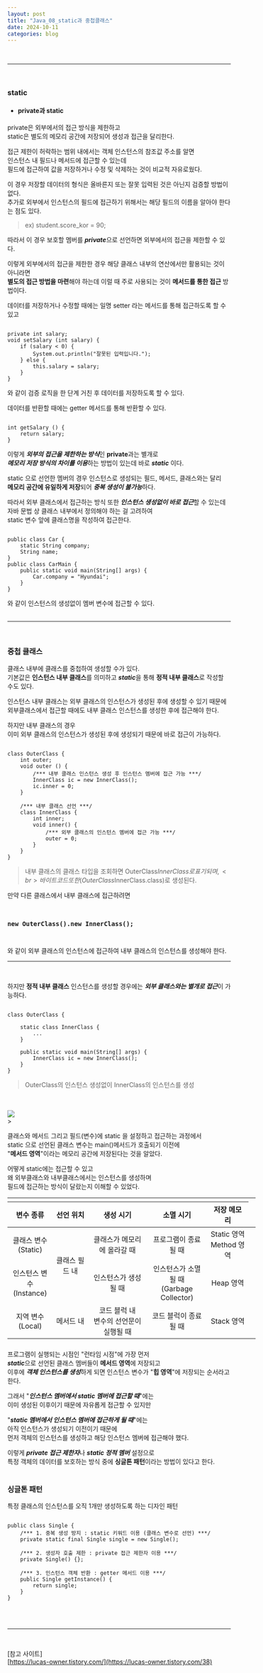 ```yaml
---
layout: post
title: "Java_08_static과 중첩클래스"
date: 2024-10-11
categories: blog
---
```


<br>

---

<br>

### static
- <h4> private과 static </h4>

private은 외부에서의 접근 방식을 제한하고 <br>
static은 별도의 메모리 공간에 저장되어 생성과 접근을 달리한다. <br>

접근 제한이 허락하는 범위 내에서는 객체 인스턴스의 참조값 주소를 알면 <br>
인스턴스 내 필드나 메서드에 접근할 수 있는데 <br>
필드에 접근하여 값을 저장하거나 수정 및 삭제하는 것이 비교적 자유로웠다. <br>

이 경우 저장할 데이터의 형식은 올바른지 또는 잘못 입력된 것은 아닌지 검증할 방법이 없다.  <br>
추가로 외부에서 인스턴스의 필드에 접근하기 위해서는 해당 필드의 이름을 알아야 한다는 점도 있다. <br>
> ex) student.score_kor = 90; 

따라서 이 경우 보호할 멤버를 ***private***으로 선언하면 외부에서의 접근을 제한할 수 있다. <br>

이렇게 외부에서의 접근을 제한한 경우 해당 클래스 내부의 연산에서만 활용되는 것이 아니라면  <br>
**별도의 접근 방법을 마련**해야 하는데 이럴 때 주로 사용되는 것이 **메서드를 통한 접근** 방법이다.  <br>

데이터를 저장하거나 수정할 때에는 일명 setter 라는 메서드를 통해 접근하도록 할 수 있고
<pre><code>
private int salary;
void setSalary (int salary) {
    if (salary < 0) {
        System.out.println("잘못된 입력입니다.");
    } else {
        this.salary = salary;
    }
}
</code></pre>
와 같이 검증 로직을 한 단계 거친 후 데이터를 저장하도록 할 수 있다. <br>


데이터를 반환할 때에는 getter 메서드를 통해 반환할 수 있다.
<pre><code>
int getSalary () {
    return salary;
}
</code></pre>



이렇게 ***외부의 접근을 제한하는 방식***인 **private**과는 별개로 <br>
***메모리 저장 방식의 차이를 이용***하는 방법이 있는데 바로 ***static*** 이다. <br>

static 으로 선언한 멤버의 경우 인스턴스로 생성되는 필드, 메서드, 클래스와는 달리 <br>
**메모리 공간에 유일하게 저장**되어 ***중복 생성이 불가능***하다. <br>

따라서 외부 클래스에서 접근하는 방식 또한 ***인스턴스 생성없이 바로 접근***할 수 있는데 <br>
자바 문법 상 클래스 내부에서 정의해야 하는 걸 고려하여 <br>
static 변수 앞에 클래스명을 작성하여 접근한다. <br>

<pre><code>
public class Car {
    static String company;
    String name;
}
public class CarMain {
    public static void main(String[] args) {
        Car.company = "Hyundai";
    }
}
</code></pre>
와 같이 인스턴스의 생성없이 멤버 변수에 접근할 수 있다. <br>
<br>

--- 
<br>

### 중첩 클래스

클래스 내부에 클래스를 중첩하여 생성할 수가 있다. <br>
기본값은 **인스턴스 내부 클래스**를 의미하고 ***static***을 통해 **정적 내부 클래스**로 작성할 수도 있다. <br>

인스턴스 내부 클래스는 외부 클래스의 인스턴스가 생성된 후에 생성할 수 있기 때문에 <br>
외부클래스에서 접근할 때에도 내부 클래스 인스턴스를 생성한 후에 접근해야 한다. <br>

하지만 내부 클래스의 경우 <br> 
이미 외부 클래스의 인스턴스가 생성된 후에 생성되기 때문에 바로 접근이 가능하다. <br>

<pre><code>
class OuterClass {
    int outer;
    void outer () {
        /*** 내부 클래스 인스턴스 생성 후 인스턴스 멤버에 접근 가능 ***/
        InnerClass ic = new InnerClass();
        ic.inner = 0;
    }

    /*** 내부 클래스 선언 ***/
    class InnerClass {
        int inner;
        void inner() {
            /*** 외부 클래스의 인스턴스 멤버에 접근 가능 ***/
            outer = 0;
        }
    }
}
</code></pre>
> 내부 클래스의 클래스 타입을 조회하면 OuterClass$InnerClass로 표기 되며, <br> 
바이트코드 또한 (OuterClass$InnerClass.class)로 생성된다.


만약 다른 클래스에서 내부 클래스에 접근하려면 
<pre><code>
<h3>new OuterClass().new InnerClass();</h3>
</code></pre>

와 같이 외부 클래스의 인스턴스에 접근하여 내부 클래스의 인스턴스를 생성해야 한다. <br>
<hr>
<br>

하지만 **정적 내부 클래스** 인스턴스를 생성할 경우에는 ***외부 클래스와는 별개로 접근***이 가능하다. <br>

<pre><code>
class OuterClass {

    static class InnerClass { 
        ...
    }

    public static void main(String[] args) {
        InnerClass ic = new InnerClass();
    }
}
</code></pre>
> OuterClass의 인스턴스 생성없이 InnerClass의 인스턴스를 생성

<br>


<br>
<div class="image-container">
    <img class="image-medium" src="/assets/image/JVM_Memory_Static_Heap_Stack.png">
</div>
> 

클래스와 메서드 그리고 필드(변수)에 static 을 설정하고 접근하는 과정에서 <br>
static 으로 선언된 클래스 변수는 main()메서드가 호출되기 이전에 <br>
"**메서드 영역**"이라는 메모리 공간에 저장된다는 것을 알았다. <br>

어떻게 static에는 접근할 수 있고 <br>
왜 외부클래스와 내부클래스에서는 인스턴스를 생성하며 <br>
필드에 접근하는 방식이 달랐는지 이해할 수 있었다. <br>

<style>
    table {
        width: 35rem;
    }
    th, td {
        text-align: center
    }
</style>

<table>
    <thead>
        <tr>
            <th></th><th></th><th></th><th></th><th></th><th></th>
        </tr>
    </thead>
    <thead>
        <tr>
            <th>변수 종류</th>
            <th>선언 위치</th>
            <th>생성 시기</th>
            <th>소멸 시기</th>
            <th>저장 메모리</th>
        </tr>
    </thead>
    <tbody>
        <tr>
            <td>클래스 변수<br>(Static)</td>
            <td rowspan="2">클래스 필드 내</td>
            <td>클래스가 메모리에 올라갈 때</td>
            <td>프로그램이 종료될 때</td>
            <td>Static 영역<br>Method 영역</td>
        </tr>
        <tr>
            <td>인스턴스 변수<br>(Instance)</td>
            <!-- <td></td> -->
            <td>인스턴스가 생성될 때</td>
            <td>인스턴스가 소멸될 때 <br>(Garbage Collector)</td>
            <td>Heap 영역</td>
        </tr>
        <tr>
            <td>지역 변수<br>(Local)</td>
            <td>메서드 내</td>
            <td>코드 블럭 내 <br>변수의 선언문이 실행될 때</td>
            <td>코드 블럭이 종료될 때</td>
            <td>Stack 영역</td>
        </tr>
    </tbody>
    <thead>
        <tr>
            <th></th><th></th><th></th><th></th><th></th><th></th>
        </tr>
    </thead>
</table>



프로그램이 실행되는 시점인 "런타임 시점"에 가장 먼저 <br>
***static***으로 선언된 클래스 멤버들이 **메서드 영역**에 저장되고 <br>
이후에 ***객체 인스턴스를 생성***하게 되면 인스턴스 변수가 "**힙 영역**"에 저장되는 순서라고 한다. <br>

그래서 "***인스턴스 멤버에서 static 멤버에 접근할 때***"에는 <br>
이미 생성된 이후이기 때문에 자유롭게 접근할 수 있지만 <br>

"***static 멤버에서 인스턴스 멤버에 접근하게 될 때***"에는 <br>
아직 인스턴스가 생성되기 이전이기 때문에 <br>
먼저 객체의 인스턴스를 생성하고 해당 인스턴스 멤버에 접근해야 했다. <br>

이렇게 ***private 접근 제한자***나 ***static 정적 멤버*** 설정으로 <br>
특정 객체의 데이터를 보호하는 방식 중에 **싱글톤 패턴**이라는 방법이 있다고 한다.<br>
<br>

### 싱글톤 패턴
특정 클래스의 인스턴스를 오직 1개만 생성하도록 하는 디자인 패턴 <br>
<pre><code>
public class Single {
    /*** 1. 중복 생성 방지 : static 키워드 이용 (클래스 변수로 선언) ***/
    private static final Single single = new Single();

    /*** 2. 생성자 호출 제한 : private 접근 제한자 이용 ***/
    private Single() {};

    /*** 3. 인스턴스 객체 반환 : getter 메서드 이용 ***/
    public Single getInstance() {
        return single;
    }
}
</code></pre>
<br>




<br>
<hr>
<br>

[참고 사이트]<br>
[https://lucas-owner.tistory.com/](https://lucas-owner.tistory.com/38)
